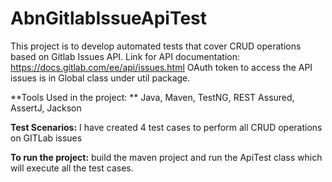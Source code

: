 # AbnGitlabIssueApiTest
This project is to develop automated tests that cover CRUD operations based on Gitlab Issues API. 
Link for API documentation: https://docs.gitlab.com/ee/api/issues.html
OAuth token to access the API issues is in Global class under util package.

**Tools Used in the project: **
Java, Maven, TestNG, REST Assured, AssertJ, Jackson

**Test Scenarios:**
I have created 4 test cases to perform all CRUD operations on GITLab issues


**To run the project:**
build the maven project and run the ApiTest class which will execute all the test cases.
